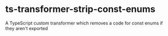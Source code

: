 # ts-transformer-strip-const-enums
A TypeScript custom transformer which removes a code for const enums if they aren't exported
